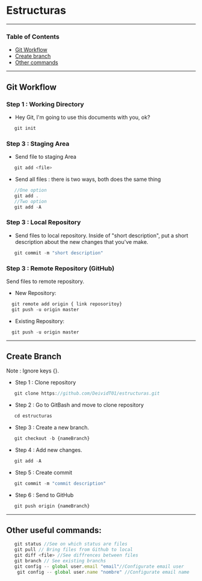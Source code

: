# Estructuras
---
### Table of Contents
- [Git Workflow](#git-workflow)
- [Create branch](#create-branch)
- [Other commands]("#other-commands)
---
##  Git Workflow
### Step 1 : Working Directory
- Hey Git, I'm going to use this documents with you, ok?
 ```javascript
    git init
```
### Step 3 : Staging  Area
- Send file to staging Area
 ```javascript
    git add <file>
```
- Send all files : there is two ways, both does the same thing

 ```javascript
    //One option
    git add .
    //Two option
    git add -A
```
### Step 3 : Local Repository
- Send files to local repository. Inside of "short description", put a short description about the new changes that you've make.
 ```javascript
    git commit -m "short description"
```
### Step 3 : Remote Repository (GitHub)
Send files to remote  repository. 
- New Repository: 
 ```javascript
   git remote add origin { link reposoritoy}
   git push -u origin master
```
- Existing Repository:
 ```javascript
   git push -u origin master
```
---
## Create Branch
Note : Ignore keys {}.
- Step 1 : Clone repository
 ```javascript
    git clone https://github.com/DeividT01/estructuras.git
```
- Step 2 : Go to GitBash and move to clone repository
 ```javascript
    cd estructuras
```
- Step 3 : Create a new branch. 
 ```javascript
    git checkout -b {nameBranch}
``` 
- Step 4 : Add new changes.
 ```javascript
    git add -A
``` 
- Step 5 : Create commit
 ```javascript
    git commit -m "commit description"
``` 
- Step 6 : Send to GitHub
 ```javascript
    git push origin {nameBranch}
```       
---
## Other useful commands:
 ```javascript
    git status //See on which status are files
    git pull // Bring files from Github to local
    git diff <file> //See diffrences between files
    git branch // See existing branchs
    git config -- global user.email "email"//Configurate email user
     git config -- global user.name "nombre" //Configurate email name

```   